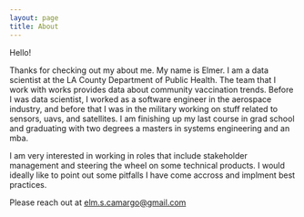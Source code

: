 ```yaml
---
layout: page
title: About
---
```

Hello!

Thanks for checking out my about me. My name is Elmer. I am a data scientist at the LA County Department of Public Health. The team that I work with works provides data about community vaccination trends. Before I was data scientist, I worked as a software engineer in the aerospace industry, and before that I was in the military working on stuff related to sensors, uavs, and satellites. I am finishing up my last course in grad school and graduating with two degrees a masters in systems engineering and an mba. 

I am very interested in working in roles that include stakeholder management and steering the wheel on some technical products. I would ideally like to point out some pitfalls I have come accross and implment best practices.

Please reach out at elm.s.camargo@gmail.com
